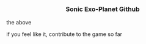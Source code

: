 <h3 align="center">Sonic Exo-Planet Github</h3>

the above
<p>if you feel like it, contribute to the game so far</p>
